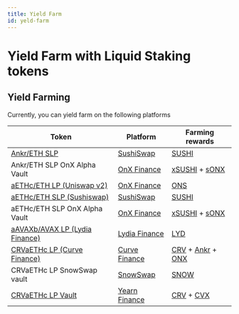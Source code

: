 ```yaml
---
title: Yield Farm
id: yeld-farm
---
```


# Yield Farm with Liquid Staking tokens

## Yield Farming
Currently, you can yield farm on the following platforms

| Token                                                                                                                  | Platform                                          | Farming rewards                                                                                                                                                                                                                             |
| ---------------------------------------------------------------------------------------------------------------------- | ------------------------------------------------- | ------------------------------------------------------------------------------------------------------------------------------------------------------------------------------------------------------------------------------------------- |
| [Ankr/ETH SLP](https://app.sushi.com/add/0x8290333ceF9e6D528dD5618Fb97a76f268f3EDD4/ETH)                               | [SushiSwap](https://app.sushi.com/farm)           | [SUSHI](https://etherscan.io/token/0x6b3595068778dd592e39a122f4f5a5cf09c90fe2)                                                                                                                                                              |
| Ankr/ETH SLP OnX Alpha Vault                                                                                           | [OnX Finance](https://app.onx.finance/vaults)     | [xSUSHI](https://etherscan.io/token/0x8798249c2E607446EfB7Ad49eC89dD1865Ff4272) + [sONX](https://etherscan.io/token/0xa99f0ad2a539b2867fcfea47f7e71f240940b47c)                                                                             |
| [aETHc/ETH LP (Uniswap v2)](https://app.uniswap.org/#/add/v2/0xE95A203B1a91a908F9B9CE46459d101078c2c3cb/ETH)           | [OnX Finance](https://app.onx.finance/farming)    | [ONS](https://etherscan.io/token/0xfC97C0c12438B6E4CF246cD831b02FeF4950DCAD#balances)                                                                                                                                                       |
| [aETHc/ETH SLP (Sushiswap)](https://app.sushi.com/add/0xE95A203B1a91a908F9B9CE46459d101078c2c3cb/ETH)                  | [SushiSwap](https://app.sushi.com/farm)           | [SUSHI](https://etherscan.io/token/0x6b3595068778dd592e39a122f4f5a5cf09c90fe2)                                                                                                                                                              |
| aETHc/ETH SLP OnX Alpha Vault                                                                                          | [OnX Finance](https://app.onx.finance/vaults)     | [xSUSHI](https://etherscan.io/token/0x8798249c2E607446EfB7Ad49eC89dD1865Ff4272) + [sONX](https://etherscan.io/token/0xa99f0ad2a539b2867fcfea47f7e71f240940b47c)                                                                             |
| [aAVAXb/AVAX LP (Lydia Finance)](https://exchange.lydia.finance/#/add/AVAX/0x6C6f910A79639dcC94b4feEF59Ff507c2E843929) | [Lydia Finance](https://www.lydia.finance/farms)  | [LYD](https://cchain.explorer.avax.network/tokens/0x4C9B4E1AC6F24CdE3660D5E4Ef1eBF77C710C084/token-transfers)                                                                                                                               |
| [CRVaETHc LP (Curve Finance)](https://etherscan.io/address/0xaA17A236F2bAdc98DDc0Cf999AbB47D47Fc0A6Cf)                 | [Curve Finance](https://curve.fi/Ankreth/deposit) | [CRV](https://etherscan.io/token/0xd533a949740bb3306d119cc777fa900ba034cd52) + [Ankr](https://etherscan.io/token/0x8290333cef9e6d528dd5618fb97a76f268f3edd4) + [ONX](https://etherscan.io/token/0xe0ad1806fd3e7edf6ff52fdb822432e847411033) |
| CRVaETHc LP SnowSwap vault                                                                                             | [SnowSwap](https://snowswap.org/crveth/deposit)   | [SNOW](https://etherscan.io/token/0xfe9a29ab92522d14fc65880d817214261d8479ae)                                                                                                                                                               |
| [CRVaETHc LP Vault](https://etherscan.io/address/0x132d8D2C76Db3812403431fAcB00F3453Fc42125)                           | [Yearn Finance](https://yearn.finance/vaults)     | [CRV](https://etherscan.io/token/0xD533a949740bb3306d119CC777fa900bA034cd52) + [CVX](https://etherscan.io/token/0x4e3fbd56cd56c3e72c1403e103b45db9da5b9d2b)                                                                                 |